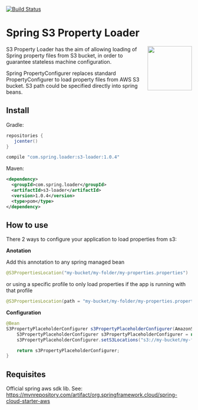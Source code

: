 [![Build Status](https://travis-ci.org/ericdallo/spring-s3-properties-loader.svg?branch=master)](https://travis-ci.org/ericdallo/spring-s3-properties-loader)
# Spring S3 Property Loader
<img align="right"  src="https://raw.githubusercontent.com/ericdallo/spring-s3-properties-loader/images/spring-icon.png?raw=true" width="120" height="120"/>

S3 Property Loader has the aim of allowing loading of Spring property files from S3 bucket, in order to guarantee stateless machine configuration.

Spring PropertyConfigurer replaces standard PropertyConfigurer to load property files from AWS S3 bucket. S3 path could be specified directly into spring beans.

## Install
Gradle:
```groovy
repositories {  
   jcenter()  
}
```
```groovy
compile "com.spring.loader:s3-loader:1.0.4"
```
Maven:
```xml
<dependency>
  <groupId>com.spring.loader</groupId>
  <artifactId>s3-loader</artifactId>
  <version>1.0.4</version>
  <type>pom</type>
</dependency>
```

## How to use

There 2 ways to configure your application to load properties from s3:

**Anotation**

Add this annotation to any spring managed bean
```java
@S3PropertiesLocation("my-bucket/my-folder/my-properties.properties")
```
or using a specific profile to only load properties if the app is running with that profile
```java
@S3PropertiesLocation(path = "my-bucket/my-folder/my-properties.properties", profiles = "production")
```

**Configuration**
```java
@Bean
S3PropertyPlaceholderConfigurer s3PropertyPlaceholderConfigurer(AmazonS3 amazonS3) {
    S3PropertyPlaceholderConfigurer s3PropertyPlaceholderConfigurer = new S3PropertyPlaceholderConfigurer(amazonS3);
    s3PropertyPlaceholderConfigurer.setS3Locations("s3://my-bucket/my-folder/my-properties.properties");

    return s3PropertyPlaceholderConfigurer;
}
```

## Requisites

Official spring aws sdk lib.
See: https://mvnrepository.com/artifact/org.springframework.cloud/spring-cloud-starter-aws
